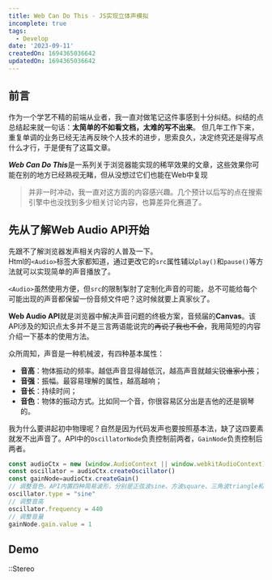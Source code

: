 ```yaml
---
title: Web Can Do This - JS实现立体声模拟
incomplete: true
tags:
  - Develop
date: '2023-09-11'
createdOn: 1694365036642
updatedOn: 1694365036642
---
```


## 前言
作为一个学艺不精的前端从业者，我一直对做笔记这件事感到十分纠结。纠结的点总结起来就一句话：**太简单的不如看文档，太难的写不出来**。
但几年工作下来，重复单调的业务已经无法再反映个人技术的进步，思索良久，决定终究还是得写点什么才行，于是便有了这篇文章。

***Web Can Do This***是一系列关于浏览器能实现的稀罕效果的文章，这些效果你可能在别的地方已经熟视无睹，但从没想过它们也能在Web中复现

> 并非一时冲动，我一直对这方面的内容感兴趣。几个预计以后写的点在搜索引擎中也没找到多少相关讨论内容，也算差异化赛道了。

## 先从了解Web Audio API开始
先跟不了解浏览器发声相关内容的人普及一下。  
Html的`<Audio>`标签大家都知道，通过更改它的`src`属性辅以`play()`和`pause()`等方法就可以实现简单的声音播放了。

`<Audio>`虽然使用方便，但`src`的限制掣肘了定制化声音的可能，总不可能给每个可能出现的声音都保留一份音频文件吧？这时候就要上真家伙了。

**Web Audio API**就是浏览器中解决声音问题的终极方案，音频届的**Canvas**。该API涉及的知识点太多并不是三言两语能说完的~~再说了我也不会~~，我用简短的内容介绍一下基本的使用方法。

众所周知，声音是一种机械波，有四种基本属性：  
- **音高**：物体振动的频率。越低声音显得越低沉，越高声音就越尖锐~~谁家小孩~~；
- **音强**：振幅。最容易理解的属性，越高越响；
- **音长**：持续时间；
- **音色**：物体的振动方式。比如同一个音，你很容易区分出是吉他的还是钢琴的。

我为什么要讲起初中物理呢？自然是因为代码发声也要按照基本法，缺了这四要素就发不出声音了。API中的`OscillatorNode`负责控制前两者，`GainNode`负责控制后两者。
```javascript
const audioCtx = new (window.AudioContext || window.webkitAudioContext)()
const oscillator = audioCtx.createOscillator()
const gainNode=audioCtx.createGain()
// 调整音色，API内置四种简易波形，分别是正弦波sine、方波square、三角波triangle和锯齿波sawtooth
oscillator.type = "sine"
// 调整音高
oscillator.frequency = 440
// 调整音量
gainNode.gain.value = 1
```

## Demo
::Stereo
